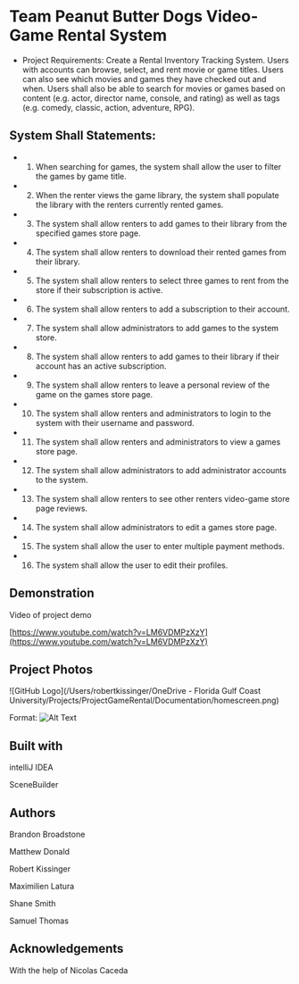 
# **Team Peanut Butter Dogs Video-Game Rental System**  
  
* Project Requirements: Create a Rental Inventory Tracking System. Users with accounts can browse, select, and rent movie or game titles. Users can also see which movies and games they have checked out and when. Users shall also be able to search for movies or games based on content (e.g. actor, director name, console, and rating) as well as tags (e.g. comedy, classic, action, adventure, RPG).  
  
## **System Shall Statements:**  
* 1. When searching for games, the system shall allow the user to filter the games by game title.  
  
* 2. When the renter views the game library, the system shall populate the library with the renters currently rented games.  
  
* 3. The system shall allow renters to add games to their library from the specified games store page.  
  
* 4. The system shall allow renters to download their rented games from their library.  
  
* 5. The system shall allow renters to select three games to rent from the store if their subscription is active.  
  
* 6. The system shall allow renters to add a subscription to their account.   
  
* 7. The system shall allow administrators to add games to the system store.  
  
* 8. The system shall allow renters to add games to their library if their account has an active subscription.  
  
* 9. The system shall allow renters to leave a personal review of the game on the games store page.  
  
* 10. The system shall allow renters and administrators to login to the system with their username and password.  
  
* 11. The system shall allow renters and administrators to view a games store page.  
  
* 12. The system shall allow administrators to add administrator accounts to the system.  
  
* 13. The system shall allow renters to see other renters video-game store page reviews.  
  
* 14. The system shall allow administrators to edit a games store page.  
  
* 15. The system shall allow the user to enter multiple payment methods.  
  
* 16. The system shall allow the user to edit their profiles.

## **Demonstration**

Video of project demo

[https://www.youtube.com/watch?v=LM6VDMPzXzY](https://www.youtube.com/watch?v=LM6VDMPzXzY)

## **Project Photos**

![GitHub Logo](/Users/robertkissinger/OneDrive - Florida Gulf Coast University/Projects/ProjectGameRental/Documentation/homescreen.png)

Format: ![Alt Text](url)


## **Built with**

intelliJ IDEA

SceneBuilder

## **Authors**

Brandon Broadstone

Matthew Donald

Robert Kissinger

Maximilien Latura

Shane Smith

Samuel Thomas

## **Acknowledgements**

With the help of Nicolas Caceda
